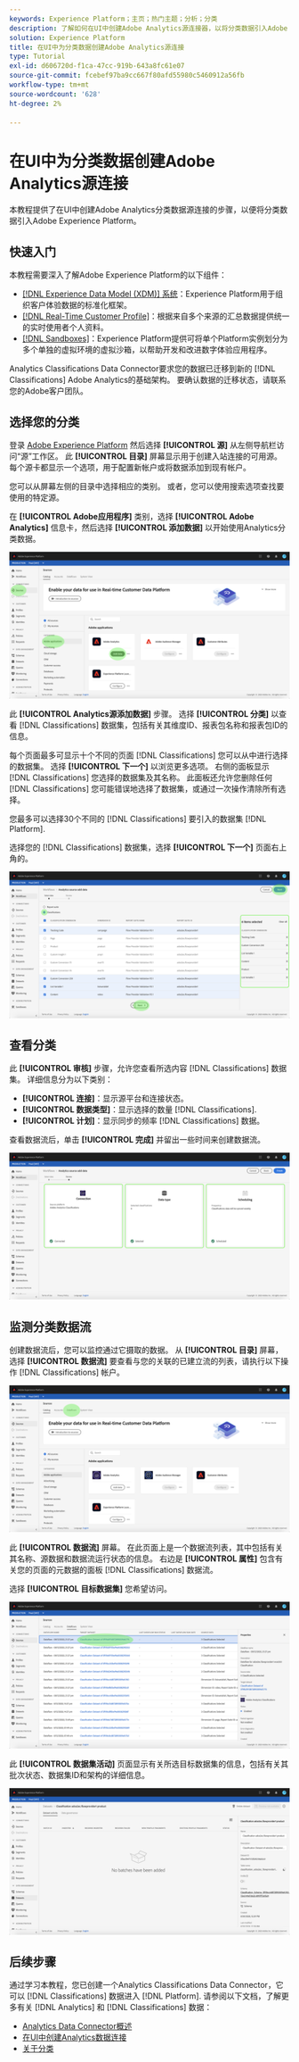 ```yaml
---
keywords: Experience Platform；主页；热门主题；分析；分类
description: 了解如何在UI中创建Adobe Analytics源连接器，以将分类数据引入Adobe Experience Platform。
solution: Experience Platform
title: 在UI中为分类数据创建Adobe Analytics源连接
type: Tutorial
exl-id: d606720d-f1ca-47cc-919b-643a8fc61e07
source-git-commit: fcebef97ba9cc667f80afd55980c5460912a56fb
workflow-type: tm+mt
source-wordcount: '628'
ht-degree: 2%

---
```


# 在UI中为分类数据创建Adobe Analytics源连接

本教程提供了在UI中创建Adobe Analytics分类数据源连接的步骤，以便将分类数据引入Adobe Experience Platform。

## 快速入门

本教程需要深入了解Adobe Experience Platform的以下组件：

* [[!DNL Experience Data Model (XDM)] 系统](../../../../../xdm/home.md)：Experience Platform用于组织客户体验数据的标准化框架。
* [[!DNL Real-Time Customer Profile]](../../../../../profile/home.md)：根据来自多个来源的汇总数据提供统一的实时使用者个人资料。
* [[!DNL Sandboxes]](../../../../../sandboxes/home.md)：Experience Platform提供可将单个Platform实例划分为多个单独的虚拟环境的虚拟沙箱，以帮助开发和改进数字体验应用程序。

Analytics Classifications Data Connector要求您的数据已迁移到新的 [!DNL Classifications] Adobe Analytics的基础架构。 要确认数据的迁移状态，请联系您的Adobe客户团队。

## 选择您的分类

登录 [Adobe Experience Platform](https://platform.adobe.com) 然后选择 **[!UICONTROL 源]** 从左侧导航栏访问“源”工作区。 此 **[!UICONTROL 目录]** 屏幕显示用于创建入站连接的可用源。 每个源卡都显示一个选项，用于配置新帐户或将数据添加到现有帐户。

您可以从屏幕左侧的目录中选择相应的类别。 或者，您可以使用搜索选项查找要使用的特定源。

在 **[!UICONTROL Adobe应用程序]** 类别，选择 **[!UICONTROL Adobe Analytics]** 信息卡，然后选择 **[!UICONTROL 添加数据]** 以开始使用Analytics分类数据。

![](../../../../images/tutorials/create/classifications/catalog.png)

此 **[!UICONTROL Analytics源添加数据]** 步骤。 选择 **[!UICONTROL 分类]** 以查看 [!DNL Classifications] 数据集，包括有关其维度ID、报表包名称和报表包ID的信息。

每个页面最多可显示十个不同的页面 [!DNL Classifications] 您可以从中进行选择的数据集。 选择 **[!UICONTROL 下一个]** 以浏览更多选项。 右侧的面板显示 [!DNL Classifications] 您选择的数据集及其名称。 此面板还允许您删除任何 [!DNL Classifications] 您可能错误地选择了数据集，或通过一次操作清除所有选择。

您最多可以选择30个不同的 [!DNL Classifications] 要引入的数据集 [!DNL Platform].

选择您的 [!DNL Classifications] 数据集，选择 **[!UICONTROL 下一个]** 页面右上角的。

![](../../../../images/tutorials/create/classifications/add-data.png)

## 查看分类

此 **[!UICONTROL 审核]** 步骤，允许您查看所选内容 [!DNL Classifications] 数据集。 详细信息分为以下类别：

* **[!UICONTROL 连接]**：显示源平台和连接状态。
* **[!UICONTROL 数据类型]**：显示选择的数量 [!DNL Classifications].
* **[!UICONTROL 计划]**：显示同步的频率 [!DNL Classifications] 数据。

查看数据流后，单击 **[!UICONTROL 完成]** 并留出一些时间来创建数据流。

![](../../../../images/tutorials/create/classifications/review.png)

## 监测分类数据流

创建数据流后，您可以监控通过它摄取的数据。 从 **[!UICONTROL 目录]** 屏幕，选择 **[!UICONTROL 数据流]** 要查看与您的关联的已建立流的列表，请执行以下操作 [!DNL Classifications] 帐户。

![](../../../../images/tutorials/create/classifications/dataflows.png)

此 **[!UICONTROL 数据流]** 屏幕。 在此页面上是一个数据流列表，其中包括有关其名称、源数据和数据流运行状态的信息。 右边是 **[!UICONTROL 属性]** 包含有关您的页面的元数据的面板 [!DNL Classifications] 数据流。

选择 **[!UICONTROL 目标数据集]** 您希望访问。

![](../../../../images/tutorials/create/classifications/list-of-dataflows.png)

此 **[!UICONTROL 数据集活动]** 页面显示有关所选目标数据集的信息，包括有关其批次状态、数据集ID和架构的详细信息。

![](../../../../images/tutorials/create/classifications/dataset.png)

## 后续步骤

通过学习本教程，您已创建一个Analytics Classifications Data Connector，它可以 [!DNL Classifications] 数据进入 [!DNL Platform]. 请参阅以下文档，了解更多有关 [!DNL Analytics] 和 [!DNL Classifications] 数据：

* [Analytics Data Connector概述](../../../../connectors/adobe-applications/analytics.md)
* [在UI中创建Analytics数据连接](./analytics.md)
* [关于分类](https://experienceleague.adobe.com/docs/analytics/components/classifications/c-classifications.html)
